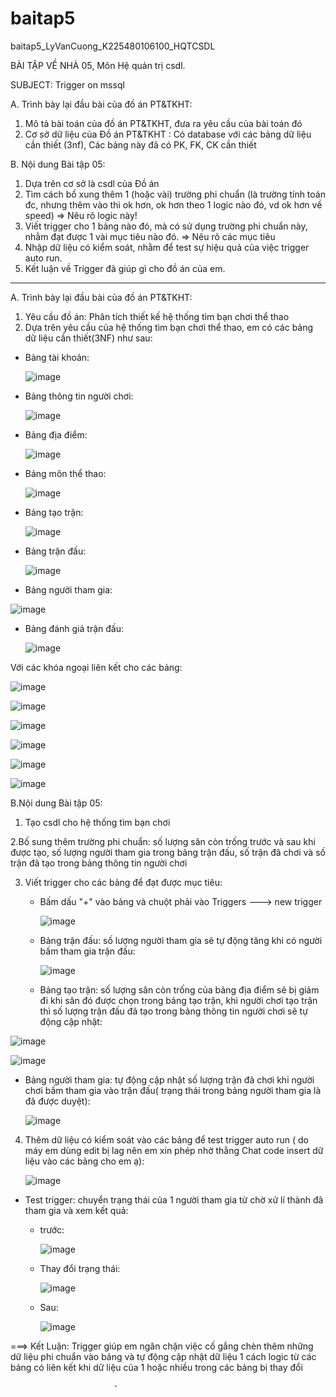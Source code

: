 # baitap5
baitap5_LyVanCuong_K225480106100_HQTCSDL


BÀI TẬP VỀ NHÀ 05, Môn Hệ quản trị csdl.

SUBJECT: Trigger on mssql

A. Trình bày lại đầu bài của đồ án PT&TKHT:
1. Mô tả bài toán của đồ án PT&TKHT, 
   đưa ra yêu cầu của bài toán đó
2. Cơ sở dữ liệu của Đồ án PT&TKHT :
   Có database với các bảng dữ liệu cần thiết (3nf),
   Các bảng này đã có PK, FK, CK cần thiết
 
B. Nội dung Bài tập 05:
1. Dựa trên cơ sở là csdl của Đồ án
2. Tìm cách bổ xung thêm 1 (hoặc vài) trường phi chuẩn
   (là trường tính toán đc, nhưng thêm vào thì ok hơn,
    ok hơn theo 1 logic nào đó, vd ok hơn về speed)
   => Nêu rõ logic này!
3. Viết trigger cho 1 bảng nào đó, 
   mà có sử dụng trường phi chuẩn này,
   nhằm đạt được 1 vài mục tiêu nào đó.
   => Nêu rõ các mục tiêu 
4. Nhập dữ liệu có kiểm soát, 
   nhằm để test sự hiệu quả của việc trigger auto run.
5. Kết luận về Trigger đã giúp gì cho đồ án của em.

-------------------------------------------------------------------------------------------------------------------

A. Trình bày lại đầu bài của đồ án PT&TKHT:
1. Yêu cầu đồ án: Phân tích thiết kế hệ thống tìm bạn chơi thể thao
2. Dựa trên yêu cầu của hệ thống tìm bạn chơi thể thao, em có các bảng dữ liệu cần thiết(3NF) như sau:
- Bảng tài khoản:

  ![image](https://github.com/user-attachments/assets/2bb21553-cac8-4dec-b7db-a571b5976144)

- Bảng thông tin người chơi:

  ![image](https://github.com/user-attachments/assets/966f32e7-2f54-40d5-93ea-d0509652ce3c)

- Bảng địa điểm:

  ![image](https://github.com/user-attachments/assets/cb3cc5eb-b44a-461a-898f-632aeeef1759)

- Bảng môn thể thao:

  ![image](https://github.com/user-attachments/assets/4714508f-d120-4ea9-8a9c-402d98a2a9f1)

- Bảng tạo trận:

  ![image](https://github.com/user-attachments/assets/ffa83084-b77a-47cc-abcb-d310cbbaae2e)

- Bảng trận đấu:

  ![image](https://github.com/user-attachments/assets/6e8eb630-e303-4a14-b4a7-499d1355d5bd)

- Bảng người tham gia:

![image](https://github.com/user-attachments/assets/c7ba2ef4-eb09-4c12-8e63-24aa3173507e)

- Bảng đánh giá trận đấu:

  ![image](https://github.com/user-attachments/assets/3ca58b06-d2d0-46be-9f27-d28a6d110ed7)


Với các khóa ngoại liên kết cho các bảng:

![image](https://github.com/user-attachments/assets/d868719c-1c7f-4b5f-a775-84df43b8ac0c)

![image](https://github.com/user-attachments/assets/2d42cfe6-7ca0-4ce0-8935-5253ea29ed59)

![image](https://github.com/user-attachments/assets/f730b200-dc04-4259-8bed-5de1a290056a)

![image](https://github.com/user-attachments/assets/f427240e-1189-4d21-83c9-bc944708b040)

![image](https://github.com/user-attachments/assets/51ea5c86-952f-45a5-8971-2071f8fda579)

![image](https://github.com/user-attachments/assets/ba878368-e753-4821-be40-20ba7f210cc2)


B.Nội dung Bài tập 05:
1. Tạo csdl cho hệ thống tìm bạn chơi

2.Bố sung thêm trường phi chuẩn: số lượng sân còn trống trước và sau khi được tạo, số lượng người tham gia trong bảng trận đấu, số trận đã chơi và số trận đã tạo trong bảng thông tin người chơi

3. Viết trigger cho các bảng để đạt được mục tiêu:
   - Bấm dấu "+" vào bảng và chuột phải vào Triggers ---> new trigger
  
     ![image](https://github.com/user-attachments/assets/8c9fd0cc-9e6f-48f6-9cc1-87b3de7c0f81)
     

   - Bảng trận đấu: số lượng người tham gia sẽ tự động tăng khi có người bấm tham gia trận đấu:
     
     ![image](https://github.com/user-attachments/assets/cfa7e993-5e07-494b-84ff-c86e91ad8a72)

   - Bảng tạo trận: số lượng sân còn trống của bảng địa điểm sẽ bị giảm đi khi sân đó được chọn trong bảng tạo trận, khi người chơi tạo trận thì số lượng trận đấu đã tạo trong bảng thông tin người chơi sẽ tự động cập nhật:


  ![image](https://github.com/user-attachments/assets/1b846e46-ffcc-43b5-83e5-4f016ca8f505)

![image](https://github.com/user-attachments/assets/24b9e3c4-260f-49d8-87d2-00c7478e5788)

- Bảng người tham gia: tự động cập nhật số lượng trận đã chơi khi người chơi bấm tham gia vào trận đấu( trạng thái trong bảng người tham gia là đã được duyệt):

  ![image](https://github.com/user-attachments/assets/fabbd8d2-afe2-4dc3-ba61-b1a4a28a6127)

4. Thêm dữ liệu có kiểm soát vào các bảng để test trigger auto run ( do máy em dùng edit bị lag nên em xin phép nhờ thằng Chat code insert dữ liệu vào các bảng cho em ạ):

   ![image](https://github.com/user-attachments/assets/56f602a9-adcb-4fa4-9520-6a9c78be2fec)

- Test trigger: chuyển trạng thái của 1 người tham gia từ chờ xử lí thành đã tham gia và xem kết quả:
  + trước:

    ![image](https://github.com/user-attachments/assets/a4d1b14d-660e-4057-8c38-e6a2c57af58b)

  + Thay đổi trạng thái:
 
    ![image](https://github.com/user-attachments/assets/4bbde40b-eef6-4aab-b58c-e291e2a7e619)

  + Sau:
 
    ![image](https://github.com/user-attachments/assets/90fcc4db-5f5c-42db-8df5-76bb7f39cddd)

===> Kết Luận: Trigger giúp em ngăn chặn việc cố gắng chèn thêm những dữ liệu phi chuẩn vào bảng và tự động cập nhật dữ liệu 1 cách logic từ các bảng có liên kết khi dữ liệu của 1 hoặc nhiều trong các bảng bị thay đổi

                           -



  

    

     


